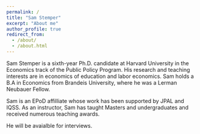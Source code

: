 ```yaml
---
permalink: /
title: "Sam Stemper"
excerpt: "About me"
author_profile: true
redirect_from: 
  - /about/
  - /about.html
---
```


Sam Stemper is a sixth-year Ph.D. candidate at Harvard University in the Economics track of the Public Policy Program. His research and teaching interests are in economics of education and labor economics. Sam holds a B.A in Economics from Brandeis University, where he was a Lerman Neubauer Fellow.

Sam is an EPoD affilliate whose work has been supported by JPAL and IQSS. As an instructor, Sam has taught Masters and undergraduates and received numerous teaching awards.

He will be avaialble for interviews.

